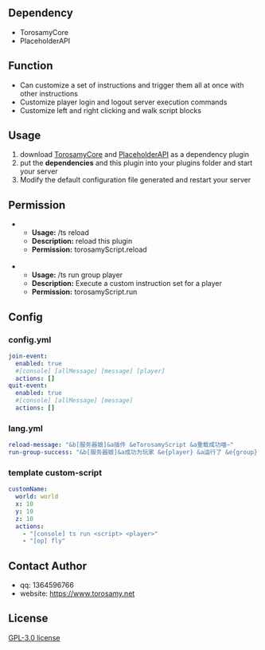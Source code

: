 ## Dependency
- TorosamyCore
- PlaceholderAPI
## Function
- Can customize a set of instructions and trigger them all at once with other instructions
- Customize player login and logout server execution commands
- Customize left and right clicking and walk script blocks
## Usage
1. download [TorosamyCore](https://github.com/ToroSamy/TorosamyCore) and [PlaceholderAPI](https://www.spigotmc.org/resources/placeholderapi.6245/) as a dependency plugin
2. put the **dependencies** and this plugin into your plugins folder and start your server
3. Modify the default configuration file generated and restart your server
## Permission
- - **Usage:** /ts reload
  - **Description:** reload this plugin
  - **Permission:** torosamyScript.reload
  <br>
- - **Usage:** /ts run group player
  - **Description:** Execute a custom instruction set for a player
  - **Permission:** torosamyScript.run
## Config

### config.yml
```yml
join-event:
  enabled: true
  #[console] [allMessage] [message] [player]
  actions: []
quit-event:
  enabled: true
  #[console] [allMessage] [message]
  actions: []
```
### lang.yml
```yml
reload-message: "&b[服务器娘]&a插件 &eTorosamyScript &a重载成功喵~"
run-group-success: "&b[服务器娘]&a成功为玩家 &e{player} &a运行了 &e{group} &a指令组"
```

### template custom-script
```yml
customName:
  world: world
  x: 10
  y: 10
  z: 10
  actions:
    - "[console] ts run <script> <player>"
    - "[op] fly"
```

## Contact Author

- qq: 1364596766
- website: https://www.torosamy.net

## License

[GPL-3.0 license](./LICENSE)
